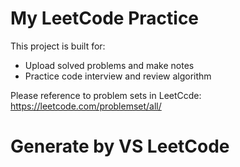 # My LeetCode Practice

This project is built for:

- Upload solved problems and make notes
- Practice code interview and review algorithm

Please reference to problem sets in LeetCcde: https://leetcode.com/problemset/all/

# Generate by VS LeetCode